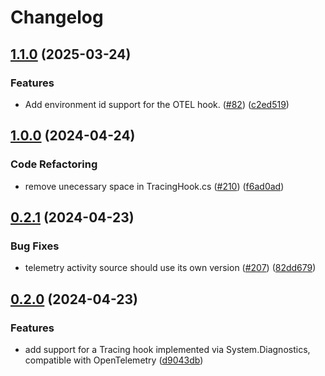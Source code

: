 # Changelog

## [1.1.0](https://github.com/launchdarkly/dotnet-core/compare/LaunchDarkly.ServerSdk.Telemetry-v1.0.0...LaunchDarkly.ServerSdk.Telemetry-v1.1.0) (2025-03-24)


### Features

* Add environment id support for the OTEL hook. ([#82](https://github.com/launchdarkly/dotnet-core/issues/82)) ([c2ed519](https://github.com/launchdarkly/dotnet-core/commit/c2ed519e64dacccad3e74445e4f3b132dd3f4edb))

## [1.0.0](https://github.com/launchdarkly/dotnet-server-sdk/compare/telemetry-0.2.1...telemetry-1.0.0) (2024-04-24)


### Code Refactoring

* remove unecessary space in TracingHook.cs ([#210](https://github.com/launchdarkly/dotnet-server-sdk/issues/210)) ([f6ad0ad](https://github.com/launchdarkly/dotnet-server-sdk/commit/f6ad0adf472421668558cc2d437045a7ae1b86cd))

## [0.2.1](https://github.com/launchdarkly/dotnet-server-sdk/compare/telemetry-0.2.0...telemetry-0.2.1) (2024-04-23)


### Bug Fixes

* telemetry activity source should use its own version ([#207](https://github.com/launchdarkly/dotnet-server-sdk/issues/207)) ([82dd679](https://github.com/launchdarkly/dotnet-server-sdk/commit/82dd6790cd96815d73be63e5d8fa8563b205a2ed))

## [0.2.0](https://github.com/launchdarkly/dotnet-server-sdk/compare/telemetry-v0.1.0...telemetry-0.2.0) (2024-04-23)


### Features

* add support for a Tracing hook implemented via System.Diagnostics, compatible with OpenTelemetry ([d9043db](https://github.com/launchdarkly/dotnet-server-sdk/commit/d9043dbd9b0b5d962843b14607cbe6c7a5d48e06))
